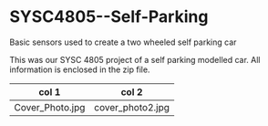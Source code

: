 # SYSC4805--Self-Parking
Basic sensors used to create a two wheeled self parking car 

This was our SYSC 4805 project of a self parking modelled car. All information is enclosed in the zip file.

| col 1      | col 2      |
|------------|-------------|
|Cover_Photo.jpg|cover_photo2.jpg|
